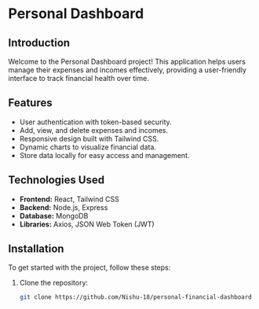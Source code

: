 # Personal Dashboard




## Introduction
Welcome to the Personal Dashboard project! This application helps users manage their expenses and incomes effectively, providing a user-friendly interface to track financial health over time. 

## Features
- User authentication with token-based security.
- Add, view, and delete expenses and incomes.
- Responsive design built with Tailwind CSS.
- Dynamic charts to visualize financial data.
- Store data locally for easy access and management.

## Technologies Used
- **Frontend:** React, Tailwind CSS
- **Backend:** Node.js, Express
- **Database:** MongoDB
- **Libraries:** Axios, JSON Web Token (JWT)

## Installation
To get started with the project, follow these steps:

1. Clone the repository:
   ```bash
   git clone https://github.com/Nishu-18/personal-financial-dashboard

